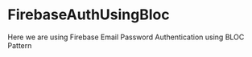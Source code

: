 # FirebaseAuthUsingBloc
Here we are using Firebase Email Password Authentication using BLOC Pattern
